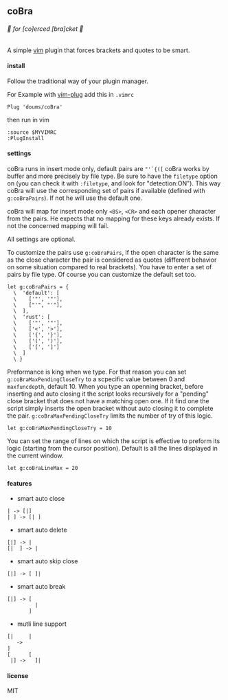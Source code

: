 ## coBra

###### :snake: for [co]erced [bra]cket :snake:

A simple [vim](https://www.vim.org/) plugin that forces brackets and quotes to be smart.

#### install

Follow the traditional way of your plugin manager.

For Example with [vim-plug](https://github.com/junegunn/vim-plug) add this in `.vimrc`
```
Plug 'doums/coBra'
```

then run in vim
```
:source $MYVIMRC
:PlugInstall
```

#### settings

coBra runs in insert mode only, default pairs are ```"'`{([```
coBra works by buffer and more precisely by file type. Be sure to have the `filetype` option on (you can check it with `:filetype`, and look for "detection:ON"). This way coBra will use the corresponding set of pairs if available (defined with `g:coBraPairs`). If not he will use the default one.

coBra will map for insert mode only `<BS>`, `<CR>` and each opener character from the pairs. He expects that no mapping for these keys already exists. If not the concerned mapping will fail.

All settings are optional.

To customize the pairs use `g:coBraPairs`, if the open character is the same as the close character the pair is considered as quotes (different behavior on some situation compared to real brackets).
You have to enter a set of pairs by file type. Of course you can customize the default set too.
```
let g:coBraPairs = {
  \  'default': [
  \    ['"', '"'],
  \    ["'", "'"],
  \  ],
  \  'rust': [
  \    ['"', '"'],
  \    ['<', '>'],
  \    ['{', '}'],
  \    ['(', ')'],
  \    ['[', ']']
  \  ]
  \ }
```

Preformance is king when we type. For that reason you can set `g:coBraMaxPendingCloseTry` to a scpecific value between 0 and `maxfuncdepth`, default 10. When you type an openning bracket, before inserting and auto closing it the script looks recursively for a "pending" close bracket that does not have a matching open one. If it find one the script simply inserts the open bracket without auto closing it to complete the pair. `g:coBraMaxPendingCloseTry` limits the number of try of this logic.
```
let g:coBraMaxPendingCloseTry = 10
```

You can set the range of lines on which the script is effective to preform its logic (starting from the cursor position). Default is all the lines displayed in the current window.
```
let g:coBraLineMax = 20
```

#### features

* smart auto close
```
| -> [|]
| ] -> [| ]
```
* smart auto delete
```
[|] -> |
[|  ] -> |
```
* smart auto skip close
```
[|] -> [ ]|
```
* smart auto break
```
[|] -> [
         |
       ]
```
* mutli line support
```
[|     |
   ->
]
[      [
 |] ->   ]|
```

#### license
MIT
